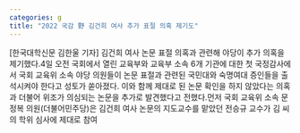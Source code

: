 ```yaml
---
categories: g
title: "2022 국감 野 김건희 여사 추가 표절 의혹 제기도"
---
```

[한국대학신문 김한울 기자] 김건희 여사 논문 표절 의혹과 관련해 야당이 추가 의혹을 제기했다.4일 오전 국회에서 열린 교육부와 교육부 소속 6개 기관에 대한 첫 국정감사에서 국회 교육위 소속 야당 의원들이 논문 표절과 관련된 국민대와 숙명여대 증인들을 출석시켜야 한다고 성토가 쏟아졌다. 이와 함께 제대로 된 논문 확인을 하지 않았다는 의혹과 더불어 위조가 의심되는 논문을 추가로 발견했다고 전했다.먼저 국회 교육위 소속 문정복 의원(더불어민주당)은 김건희 여사 논문의 지도교수를 맡았던 전승규 교수가 김 씨의 학위 심사에 제대로 참여